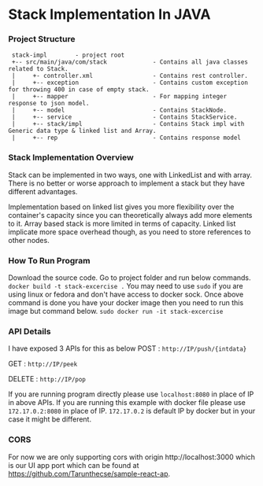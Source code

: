# Stack Implementation In JAVA

### Project Structure
     stack-impl        - project root
     +-- src/main/java/com/stack             - Contains all java classes related to Stack.
     |     +- controller.xml                 - Contains rest controller.
     |     +-- exception                     - Contains custom exception for throwing 400 in case of empty stack.
     |     +-- mapper                        - For mapping integer response to json model.
     |     +-- model                         - Contains StackNode.
     |     +-- service                       - Contains StackService.
     |     +-- stack/impl                    - Contains Stack impl with Generic data type & linked list and Array.
     |     +-- rep                           - Contains response model

### Stack Implementation Overview

Stack can be implemented in two ways, one with LinkedList and with array. There is no better or worse approach to implement a stack but they have different advantages.

Implementation based on linked list gives you more flexibility over the container's capacity since you can theoretically always add more elements to it. Array based stack is more limited in terms of capacity. Linked list implicate more space overhead though, as you need to store references to other nodes.

### How To Run Program

Download the source code. Go to project folder and run below commands.
`docker build -t stack-excercise .`
You may need to use `sudo` if you are using linux or fedora and don't have access to docker sock.
Once above command is done you have your docker image then you need to run this image but command below.
`sudo docker run -it stack-excercise`

### API Details
I have exposed 3 APIs for this as below
POST : `http://IP/push/{intdata}`

GET : `http://IP/peek`

DELETE : `http://IP/pop`

If you are running program directly please use `localhost:8080` in place of IP in above APIs.
If you are running this example with docker file please use `172.17.0.2:8080` in place of IP. `172.17.0.2` is default IP by docker but in your case it might be different.

### CORS

For now we are only supporting cors with origin http://localhost:3000 which is our UI app port which can be found at https://github.com/Tarunthecse/sample-react-ap.

